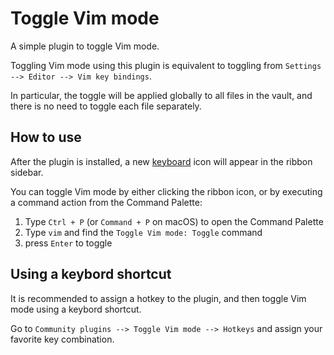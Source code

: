 # Toggle Vim mode

A simple plugin to toggle Vim mode.

Toggling Vim mode using this plugin is equivalent to toggling from `Settings --> Editor --> Vim key bindings`.

In particular, the toggle will be applied globally to all files in the vault, and there is no need to toggle each file separately.


## How to use

After the plugin is installed, a new [keyboard](https://lucide.dev/icons/arrow-right-left) icon will appear in the ribbon sidebar.

You can toggle Vim mode by either clicking the ribbon icon, or by executing a command action from the Command Palette:

1. Type `Ctrl + P` (or `Command + P` on macOS) to open the Command Palette
2. Type `vim` and find the `Toggle Vim mode: Toggle` command
3. press `Enter` to toggle


## Using a keybord shortcut

It is recommended to assign a hotkey to the plugin, and then toggle Vim mode using a keybord shortcut.

Go to `Community plugins --> Toggle Vim mode --> Hotkeys` and assign your favorite key combination.